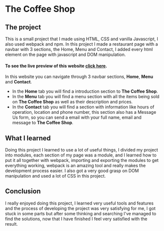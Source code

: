 # The Coffee Shop

## The project

This is a small project that I made using HTML, CSS and vanilla Javascript, I also used webpack and npm. In this project I made a restaurant page with a navbar with 3 sections, the Home, Menu and Contact, I added every html element on the page with javascript and DOM manipulation.

#### **To see the live preview of this website [click here](https://gabxyz.github.io/restaurant-page/)**.

In this website you can navigate through 3 navbar sections, **Home**, **Menu** and **Contact**.

- In the **Home** tab you will find a introduction section to **The Coffee Shop**.
- In the **Menu** tab you will find a menu section with all the items being sold on **The Coffee Shop** as well as their description and prices.
- In the **Contact** tab you will find a section with information like hours of operation, location and phone number, this section also has a Message Us form, so you can send a email with your full name, email and message to **The Coffee Shop**.

## What I learned

Doing this project I learned to use a lot of useful things, I divided my project into modules, each section of my page was a module, and I learned how to put it all together with webpack, importing and exporting the modules to get everything working, webpack is an amazing tool and really makes the development process easier. I also got a very good grasp on DOM manipulation and used a lot of CSS in this project.

## Conclusion

I really enjoyed doing this project, I learned very useful tools and features and the process of developing the project was very satisfying for me, I got stuck in some parts but after some thinking and searching I've managed to find the solutions, now that I have finished I feel very satisfied with the result.
